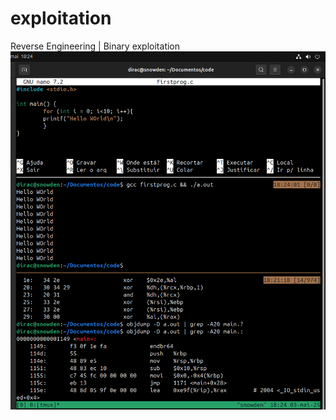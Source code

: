 # exploitation
Reverse Engineering | Binary exploitation
![Project Logo](./Captura%20de%20tela%20de%202025-05-03%2018-24-48.png)
